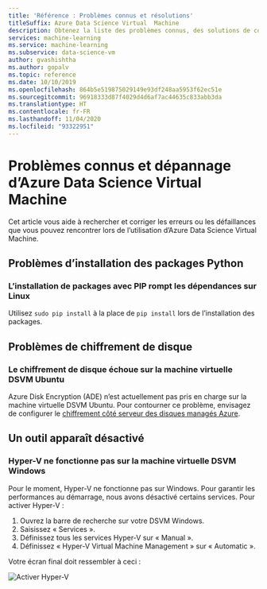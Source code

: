 ```yaml
---
title: 'Référence : Problèmes connus et résolutions'
titleSuffix: Azure Data Science Virtual  Machine
description: Obtenez la liste des problèmes connus, des solutions de contournement et des résolutions pour Azure Data Science Virtual Machine
services: machine-learning
ms.service: machine-learning
ms.subservice: data-science-vm
author: gvashishtha
ms.author: gopalv
ms.topic: reference
ms.date: 10/10/2019
ms.openlocfilehash: 864b5e519875029149e93df248aa5953f62ec51e
ms.sourcegitcommit: 96918333d87f4029d4d6af7ac44635c833abb3da
ms.translationtype: HT
ms.contentlocale: fr-FR
ms.lasthandoff: 11/04/2020
ms.locfileid: "93322951"
---
```

# <a name="known-issues-and-troubleshooting-the-azure-data-science-virtual-machine"></a>Problèmes connus et dépannage d’Azure Data Science Virtual Machine

Cet article vous aide à rechercher et corriger les erreurs ou les défaillances que vous pouvez rencontrer lors de l’utilisation d’Azure Data Science Virtual Machine.

## <a name="python-package-installation-issues"></a>Problèmes d’installation des packages Python

### <a name="installing-packages-with-pip-breaks-dependencies-on-linux"></a>L’installation de packages avec PIP rompt les dépendances sur Linux

Utilisez `sudo pip install` à la place de `pip install` lors de l’installation des packages.

## <a name="disk-encryption-issues"></a>Problèmes de chiffrement de disque

### <a name="disk-encryption-fails-on-the-ubuntu-dsvm"></a>Le chiffrement de disque échoue sur la machine virtuelle DSVM Ubuntu

Azure Disk Encryption (ADE) n’est actuellement pas pris en charge sur la machine virtuelle DSVM Ubuntu. Pour contourner ce problème, envisagez de configurer le [chiffrement côté serveur des disques managés Azure](../../virtual-machines/disk-encryption.md).

## <a name="tool-appears-disabled"></a>Un outil apparaît désactivé

### <a name="hyper-v-does-not-work-on-the-windows-dsvm"></a>Hyper-V ne fonctionne pas sur la machine virtuelle DSVM Windows

Pour le moment, Hyper-V ne fonctionne pas sur Windows. Pour garantir les performances au démarrage, nous avons désactivé certains services. Pour activer Hyper-V :

1. Ouvrez la barre de recherche sur votre DSVM Windows.
1. Saisissez « Services ».
1. Définissez tous les services Hyper-V sur « Manual ».
1. Définissez « Hyper-V Virtual Machine Management » sur « Automatic ».

Votre écran final doit ressembler à ceci :

   ![Activer Hyper-V](./media/workaround/hyperv-enable-dsvm.png)